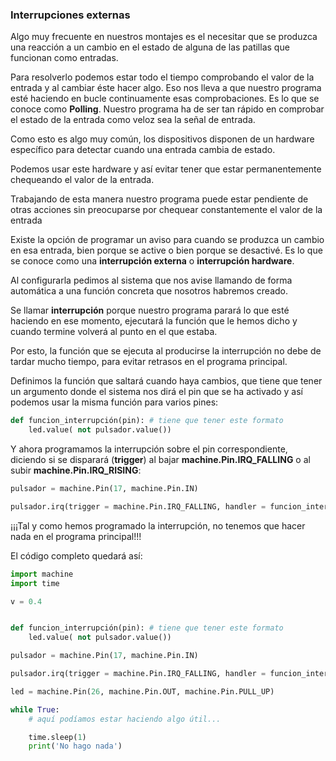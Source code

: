 ### Interrupciones externas 

Algo muy frecuente en nuestros montajes es el necesitar que se produzca una reacción a un cambio en el estado de alguna de las patillas que funcionan como entradas. 

Para resolverlo podemos estar todo el tiempo comprobando el valor de la entrada y al cambiar éste hacer algo. Eso nos lleva a que nuestro programa esté haciendo en bucle continuamente esas comprobaciones. Es lo que se conoce como **Polling**. Nuestro programa ha de ser tan rápido en comprobar el estado de la entrada como veloz sea la señal de entrada. 

Como esto es algo muy común, los dispositivos disponen de un hardware específico para detectar cuando una entrada cambia de estado.

Podemos usar este hardware y así evitar tener que estar permanentemente chequeando el valor de la entrada.

Trabajando de esta manera nuestro programa puede estar pendiente de otras acciones sin preocuparse por chequear constantemente el valor de la entrada

Existe la opción de programar un aviso para cuando se produzca un cambio en esa entrada, bien porque se active o bien porque se desactivé. Es lo que se conoce como una **interrupción externa** o **interrupción hardware**. 

Al configurarla pedimos al sistema que nos avise llamando de forma automática a una función concreta que nosotros habremos creado.

Se llamar **interrupción** porque nuestro programa parará lo que esté haciendo en ese momento, ejecutará la función que le hemos dicho y cuando termine volverá al punto en el que estaba.

Por esto, la función que se ejecuta al producirse la interrupción no debe de tardar mucho tiempo, para evitar retrasos en el programa principal.


Definimos la función que saltará cuando haya cambios, que tiene que tener un argumento donde el sistema nos dirá el pin que se ha activado y así podemos usar la misma función para varios pines:

```python
def funcion_interrupción(pin): # tiene que tener este formato
    led.value( not pulsador.value())
```

Y ahora programamos la interrupción sobre el pin correspondiente, diciendo si se disparará (**trigger**) al bajar  **machine.Pin.IRQ_FALLING** o al subir  **machine.Pin.IRQ_RISING**:

```python
pulsador = machine.Pin(17, machine.Pin.IN)

pulsador.irq(trigger = machine.Pin.IRQ_FALLING, handler = funcion_interrupción) # saltará al cambiar a 0v
```

¡¡¡Tal y como hemos  programado la interrupción, no tenemos que hacer nada en el programa principal!!!

El código completo quedará así:

```python
import machine
import time

v = 0.4


def funcion_interrupción(pin): # tiene que tener este formato
    led.value( not pulsador.value())

pulsador = machine.Pin(17, machine.Pin.IN)

pulsador.irq(trigger = machine.Pin.IRQ_FALLING, handler = funcion_interrupción) # saltará al cambiar a 0v

led = machine.Pin(26, machine.Pin.OUT, machine.Pin.PULL_UP)

while True:
    # aquí podíamos estar haciendo algo útil...

    time.sleep(1) 
    print('No hago nada')
```
